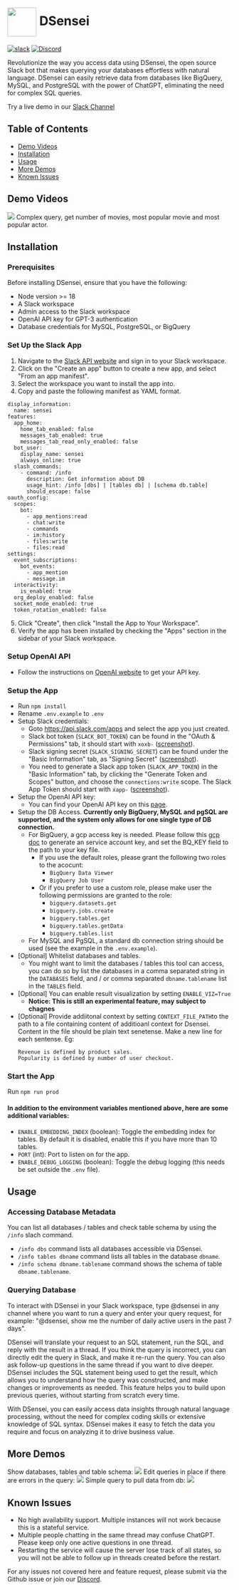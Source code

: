 # <img valign="middle" src="https://github.com/logunify/dsensei/blob/main/docs/images/logo.png" width="65" height="65"/>   DSensei

[![slack](https://img.shields.io/badge/SlackDemo-@DSensei-brightgreen.svg?logo=slack)](https://join.slack.com/t/dsensei-demo/shared_invite/zt-1tt55ia3p-jMlofj8YHGnCMjuu30vJeg)
[![Discord](https://img.shields.io/badge/discord-@DSensei-blue.svg?logo=discord)](https://discord.gg/fRzNUEugRU)


Revolutionize the way you access data using DSensei, the open source Slack bot that makes querying your databases effortless with natural language. DSensei can easily retrieve data from databases like BigQuery, MySQL, and PostgreSQL with the power of ChatGPT, eliminating the need for complex SQL queries.

Try a live demo in our [Slack Channel](https://join.slack.com/t/dsensei-demo/shared_invite/zt-1tt55ia3p-jMlofj8YHGnCMjuu30vJeg)

## Table of Contents

- [Demo Videos](#Demo-videos)
- [Installation](#Installation)
- [Usage](#Usage)
- [More Demos](#More-Demos)
- [Known Issues](#Known-Issues)

## Demo Videos

![](https://github.com/logunify/dsensei/blob/main/docs/images/follow-up.gif)
Complex query, get number of movies, most popular movie and most popular actor.

## Installation

### Prerequisites

Before installing DSensei, ensure that you have the following:

- Node version >= 18
- A Slack workspace
- Admin access to the Slack workspace
- OpenAI API key for GPT-3 authentication
- Database credentials for MySQL, PostgreSQL, or BigQuery

### Set Up the Slack App

1. Navigate to the [Slack API website](https://api.slack.com/) and sign in to your Slack workspace.
2. Click on the "Create an app" button to create a new app, and select "From an app manifest".
3. Select the workspace you want to install the app into.
4. Copy and paste the following manifest as YAML format.

```
display_information:
  name: sensei
features:
  app_home:
    home_tab_enabled: false
    messages_tab_enabled: true
    messages_tab_read_only_enabled: false
  bot_user:
    display_name: sensei
    always_online: true
  slash_commands:
    - command: /info
      description: Get information about DB
      usage_hint: /info [dbs] | [tables db] | [schema db.table]
      should_escape: false
oauth_config:
  scopes:
    bot:
      - app_mentions:read
      - chat:write
      - commands
      - im:history
      - files:write
      - files:read
settings:
  event_subscriptions:
    bot_events:
      - app_mention
      - message.im
  interactivity:
    is_enabled: true
  org_deploy_enabled: false
  socket_mode_enabled: true
  token_rotation_enabled: false
```

5. Click "Create", then click "Install the App to Your Workspace".
6. Verify the app has been installed by checking the "Apps" section in the sidebar of your Slack workspace.

### Setup OpenAI API

- Follow the instructions on [OpenAI website](https://beta.openai.com/docs/authentication/overview) to get your API key.

### Setup the App

- Run `npm install`
- Rename `.env.example` to `.env`
- Setup Slack credentials:
  - Goto https://api.slack.com/apps and select the app you just created.
  - Slack bot token (`SLACK_BOT_TOKEN`) can be found in the "OAuth & Permissions" tab, it should start with `xoxb-` ([screenshot](https://github.com/logunify/dsensei/blob/main/docs/images/slack-bot-token-screenshot.png)).
  - Slack signing secret (`SLACK_SIGNING_SECRET`) can be found under the "Basic Information" tab, as "Signing Secret" ([screenshot](https://github.com/logunify/dsensei/blob/main/docs/images/signing-secret-screenshot.png)).
  - You need to generate a Slack app token (`SLACK_APP_TOKEN`) in the "Basic Information" tab, by clicking the "Generate Token and Scopes" button, and choose the `connections:write` scope. The Slack App Token should start with `xapp-` ([screenshot](https://github.com/logunify/dsensei/blob/main/docs/images/app-token-screenshot.png)).
- Setup the OpenAI API key:
  - You can find your OpenAI API key on this [page](https://platform.openai.com/account/api-keys).
- Setup the DB Access. **Currently only BigQuery, MySQL and pgSQL are supported, and the system only allows for one single type of DB connection.**
  - For BigQuery, a gcp access key is needed. Please follow this [gcp doc](https://cloud.google.com/iam/docs/keys-create-delete) to generate an service account key, and set the BQ_KEY field to the path to your key file.
    - If you use the default roles, please grant the following two roles to the acocunt:
      - `BigQuery Data Viewer`
      - `BigQuery Job User`
    - Or if you prefer to use a custom role, please make user the following permissions are granted to the role:
      - `bigquery.datasets.get`
      - `bigquery.jobs.create`
      - `bigquery.tables.get`
      - `bigquery.tables.getData`
      - `bigquery.tables.list`
  - For MySQL and PgSQL, a standard db connection string should be used (see the example in the `.env.example`).
- [Optional] Whitelist databases and tables.
  - You might want to limit the databases / tables this tool can access, you can do so by list the databases in a comma separated string in the `DATABASES` field, and / or comma separated `dbname.tablename` list in the `TABLES` field.
- [Optional] You can enable result visualization by setting `ENABLE_VIZ=True`
  - **Notice: This is still an experimental feature, may subject to chagnes**
- [Optional] Provide addiitonal context by setting `CONTEXT_FILE_PATH`to the path to a file containing content of additioanl context for Dsensei. Content in the file should be plain text senetense. Make a new line for each sentense. Eg:
  ```
  Revenue is defined by product sales.
  Popularity is defined by number of user checkout.
  ```

### Start the App

Run `npm run prod`

#### In addition to the environment variables mentioned above, here are some additional variables:
* `ENABLE_EMBEDDING_INDEX` (boolean): Toggle the embedding index for tables. By default it is disabled, enable this if you have more than 10 tables.
* `PORT` (int): Port to listen on for the app.
* `ENABLE_DEBUG_LOGGING` (boolean): Toggle the debug logging (this needs be set outside the `.env` file).
## Usage

### Accessing Database Metadata

You can list all databases / tables and check table schema by using the `/info` slach command.

- `/info dbs` command lists all databases accessible via DSensei.
- `/info tables dbname` command lists all tables in the database `dbname`.
- `/info schema dbname.tablename` command shows the schema of table `dbname.tablename`.

### Querying Database

To interact with DSensei in your Slack workspace, type @dsensei in any channel where you want to run a query and enter your query request, for example: "@dsensei, show me the number of daily active users in the past 7 days".

DSensei will translate your request to an SQL statement, run the SQL, and reply with the result in a thread.
If you think the query is incorrect, you can directly edit the query in Slack, and make it re-run the query.
You can also ask follow-up questions in the same thread if you want to dive deeper.
DSensei includes the SQL statement being used to get the result, which allows you to understand how the query was constructed, and make changes or improvements as needed. This feature helps you to build upon previous queries, without starting from scratch every time.

With DSensei, you can easily access data insights through natural language processing, without the need for complex coding skills or extensive knowledge of SQL syntax. DSensei makes it easy to fetch the data you require and focus on analyzing it to drive business value.

## More Demos
Show databases, tables and table schema:
![](https://github.com/logunify/dsensei/blob/main/docs/images/schema.gif)
Edit queries in place if there are errors in the query:
![](https://github.com/logunify/dsensei/blob/main/docs/images/edit.gif)
Simple query to pull data from db:
![](https://github.com/logunify/dsensei/blob/main/docs/images/query.gif)

## Known Issues

- No high availability support. Multiple instances will not work because this is a stateful service.
- Multiple people chatting in the same thread may confuse ChatGPT. Please keep only one active questions in one thread.
- Restarting the service will cause the server lose track of all states, so you will not be able to follow up in threads created before the restart.

For any issues not covered here and feature request, please submit via the Github issue or join our [Discord](https://discord.gg/fRzNUEugRU).
